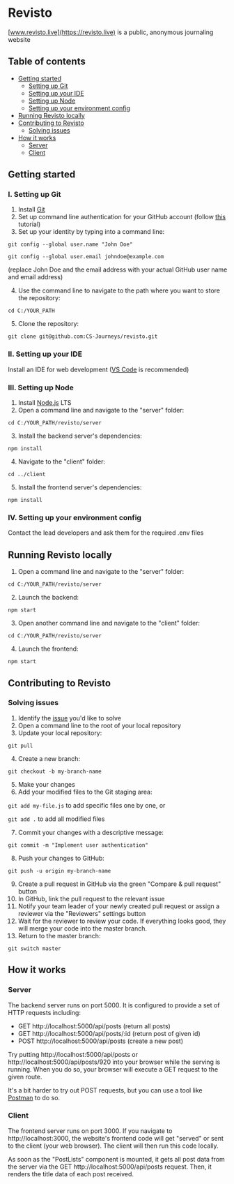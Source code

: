 # Revisto
[www.revisto.live](https://revisto.live) is a public, anonymous journaling website
## Table of contents
  * [Getting started](#getting-started)
    * [Setting up Git](#i-setting-up-git)
    * [Setting up your IDE](#ii-setting-up-your-ide)
    * [Setting up Node](#iii-setting-up-node)
    * [Setting up your environment config](#iv-setting-up-your-environment-config)
  * [Running Revisto locally](#running-revisto-locally)
  * [Contributing to Revisto](#contributing-to-revisto)
    * [Solving issues](#solving-issues)
  * [How it works](#how-it-works)
    * [Server](#server)
    * [Client](#client)

## Getting started
### I. Setting up Git
1. Install [Git](https://git-scm.com/downloads)
2. Set up command line authentication for your GitHub account (follow [this](https://docs.github.com/en/authentication/connecting-to-github-with-ssh/generating-a-new-ssh-key-and-adding-it-to-the-ssh-agent) tutorial)
3. Set up your identity by typing into a command line:

`git config --global user.name "John Doe"`

`git config --global user.email johndoe@example.com`

(replace John Doe and the email address with your actual GitHub user name and email address)

4. Use the command line to navigate to the path where you want to store the repository: 

`cd C:/YOUR_PATH`

5. Clone the repository: 

`git clone git@github.com:CS-Journeys/revisto.git`

### II. Setting up your IDE
Install an IDE for web development ([VS Code](https://code.visualstudio.com/) is recommended)

### III. Setting up Node
1. Install [Node.js](https://nodejs.org/en/) LTS
2. Open a command line and navigate to the "server" folder:

`cd C:/YOUR_PATH/revisto/server`

3. Install the backend server's dependencies: 

`npm install`

4. Navigate to the "client" folder:

`cd ../client`

5.  Install the frontend server's dependencies:

`npm install`

### IV. Setting up your environment config
Contact the lead developers and ask them for the required .env files


## Running Revisto locally
1. Open a command line and navigate to the "server" folder:

`cd C:/YOUR_PATH/revisto/server`

2. Launch the backend:

`npm start`

3. Open another command line and navigate to the "client" folder:

`cd C:/YOUR_PATH/revisto/server`

4. Launch the frontend:

`npm start`


## Contributing to Revisto
### Solving issues

1. Identify the [issue](https://github.com/CS-Journeys/revisto/issues) you'd like to solve
2. Open a command line to the root of your local repository
3. Update your local repository:

`git pull`

4. Create a new branch:

`git checkout -b my-branch-name`

5. Make your changes
6. Add your modified files to the Git staging area:

`git add my-file.js` to add specific files one by one, or

`git add .` to add all modified files

7. Commit your changes with a descriptive message:

`git commit -m "Implement user authentication"`

8. Push your changes to GitHub:

`git push -u origin my-branch-name`

9. Create a pull request in GitHub via the green "Compare & pull request" button
10. In GitHub, link the pull request to the relevant issue
11. Notify your team leader of your newly created pull request or assign a reviewer via the "Reviewers" settings button
12. Wait for the reviewer to review your code. If everything looks good, they will merge your code into the master branch.
13. Return to the master branch:

`git switch master`
  

## How it works
### Server
The backend server runs on port 5000. It is configured to provide a set of HTTP requests including:
 - GET http://localhost:5000/api/posts (return all posts)
 - GET http://localhost:5000/api/posts/:id (return post of given id)
 - POST http://localhost:5000/api/posts (create a new post)

Try putting http://localhost:5000/api/posts or http://localhost:5000/api/posts/920 into your browser while the serving is running. When you do so, your browser will execute a GET request to the given route. 

It's a bit harder to try out POST requests, but you can use a tool like [Postman](https://www.postman.com/) to do so. 

### Client
The frontend server runs on port 3000. If you navigate to http://localhost:3000, the website's frontend code will get "served" or sent to the client (your web browser). The client will then run this code locally.

As soon as the "PostLists" component is mounted, it gets all post data from the server via the GET http://localhost:5000/api/posts request. Then, it renders the title data of each post received.